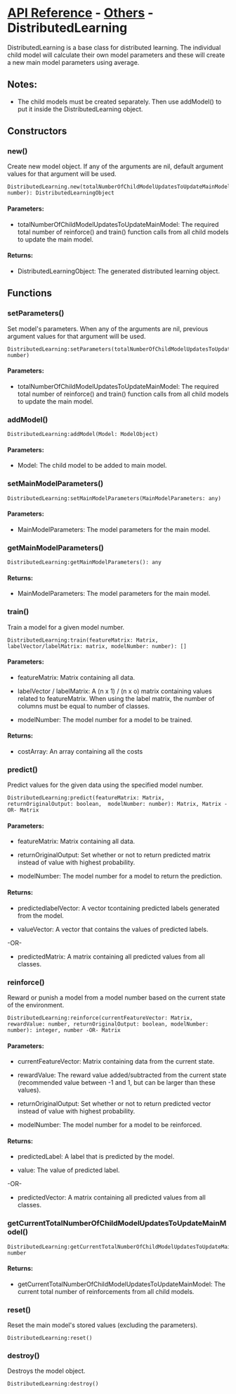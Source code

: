# [API Reference](../../API.md) - [Others](../Others.md) - DistributedLearning

DistributedLearning is a base class for distributed learning. The individual child model will calculate their own model parameters and these will create a new main model parameters using average.

## Notes:

* The child models must be created separately. Then use addModel() to put it inside the DistributedLearning object.

## Constructors

### new()

Create new model object. If any of the arguments are nil, default argument values for that argument will be used.

```
DistributedLearning.new(totalNumberOfChildModelUpdatesToUpdateMainModel: number): DistributedLearningObject
```

#### Parameters:

* totalNumberOfChildModelUpdatesToUpdateMainModel: The required total number of reinforce() and train() function calls from all child models to update the main model.

#### Returns:

* DistributedLearningObject: The generated distributed learning object.

## Functions

### setParameters()

Set model's parameters. When any of the arguments are nil, previous argument values for that argument will be used.

```
DistributedLearning:setParameters(totalNumberOfChildModelUpdatesToUpdateMainModel: number)
```

#### Parameters:

* totalNumberOfChildModelUpdatesToUpdateMainModel: The required total number of reinforce() and train() function calls from all child models to update the main model.

### addModel()

```
DistributedLearning:addModel(Model: ModelObject)
```

#### Parameters:

* Model: The child model to be added to main model.

### setMainModelParameters()

```
DistributedLearning:setMainModelParameters(MainModelParameters: any)
```

#### Parameters:

* MainModelParameters: The model parameters for the main model.

### getMainModelParameters()

```
DistributedLearning:getMainModelParameters(): any
```

#### Returns:

* MainModelParameters: The model parameters for the main model.

### train()

Train a model for a given model number.

```
DistributedLearning:train(featureMatrix: Matrix, labelVector/labelMatrix: matrix, modelNumber: number): []
```

#### Parameters:

* featureMatrix: Matrix containing all data.

* labelVector / labelMatrix: A (n x 1) / (n x o) matrix containing values related to featureMatrix. When using the label matrix, the number of columns must be equal to number of classes.

* modelNumber: The model number for a model to be trained.

#### Returns:

* costArray: An array containing all the costs

### predict()

Predict values for the given data using the specified model number.

```
DistributedLearning:predict(featureMatrix: Matrix, returnOriginalOutput: boolean,  modelNumber: number): Matrix, Matrix -OR- Matrix
```

#### Parameters:

* featureMatrix: Matrix containing all data.

* returnOriginalOutput: Set whether or not to return predicted matrix instead of value with highest probability. 

* modelNumber: The model number for a model to return the prediction.

#### Returns:

* predictedlabelVector: A vector tcontaining predicted labels generated from the model.

* valueVector: A vector that contains the values of predicted labels.

-OR-

* predictedMatrix: A matrix containing all predicted values from all classes.


### reinforce()

Reward or punish a model from a model number based on the current state of the environment.

```
DistributedLearning:reinforce(currentFeatureVector: Matrix, rewardValue: number, returnOriginalOutput: boolean, modelNumber: number): integer, number -OR- Matrix
```

#### Parameters:

* currentFeatureVector: Matrix containing data from the current state.

* rewardValue: The reward value added/subtracted from the current state (recommended value between -1 and 1, but can be larger than these values). 

* returnOriginalOutput: Set whether or not to return predicted vector instead of value with highest probability.

* modelNumber: The model number for a model to be reinforced.

#### Returns:

* predictedLabel: A label that is predicted by the model.

* value: The value of predicted label.

-OR-

* predictedVector: A matrix containing all predicted values from all classes.


### getCurrentTotalNumberOfChildModelUpdatesToUpdateMainModel()

```
DistributedLearning:getCurrentTotalNumberOfChildModelUpdatesToUpdateMainModel(): number
```

#### Returns:

* getCurrentTotalNumberOfChildModelUpdatesToUpdateMainModel: The current total number of reinforcements from all child models.

### reset()

Reset the main model's stored values (excluding the parameters).

```
DistributedLearning:reset()
```

### destroy()

Destroys the model object.

```
DistributedLearning:destroy()
```
